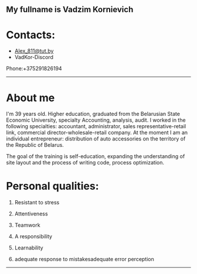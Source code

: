 My fullname is Vadzim Kornievich
---
Contacts:
==
* Alex_811@tut.by
* VadKor-Discord

Phone:+375291826194
********************
About me
===

I'm 39 years old.
Higher education, graduated from the Belarusian State Economic University, specialty Accounting, analysis, audit.
I worked in the following specialties: accountant, administrator, sales representative-retail link, commercial director-wholesale-retail company.
At the moment I am an individual entrepreneur: distribution of auto accessories on the territory of the Republic of Belarus.

The goal of the training is self-education, expanding the understanding of site layout and the process of writing code, process optimization.

Personal qualities:
===

1. Resistant to stress

2. Attentiveness 

3. Teamwork 

4. A responsibility 

5. Learnability 

6. adequate response to mistakesadequate error perception
***
